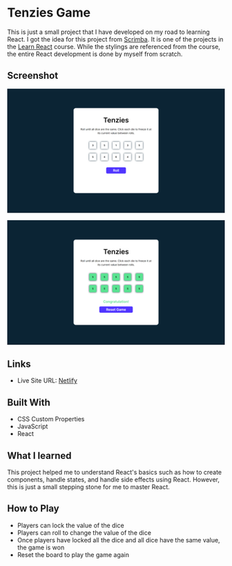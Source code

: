 # Tenzies Game

This is just a small project that I have developed on my road to learning React. I got the idea for this project from [Scrimba](https://scrimba.com). It is one of the projects in the [Learn React](https://scrimba.com/learn/learnreact) course. While the stylings are referenced from the course, the entire React development is done by myself from scratch.

## Screenshot
![project](./public/assets/project.png)

![project-successful](./public/assets/project-successful.png)

## Links
- Live Site URL: [Netlify](https://6616bbfc5292a207ec847965--helpful-mermaid-c9cb59.netlify.app/)

## Built With

- CSS Custom Properties
- JavaScript
- React

## What I learned

This project helped me to understand React's basics such as how to create components, handle states, and handle side effects using React. However, this is just a small stepping stone for me to master React.

## How to Play

- Players can lock the value of the dice
- Players can roll to change the value of the dice
- Once players have locked all the dice and all dice have the same value, the game is won
- Reset the board to play the game again
